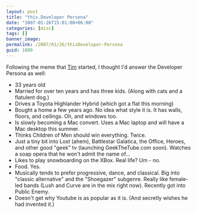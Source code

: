 ```yaml
---
layout: post
title: "this.Developer Persona"
date: "2007-01-26T15:01:00+06:00"
categories: [misc]
tags: []
banner_image: 
permalink: /2007/01/26/thisDeveloper-Persona
guid: 1800
---
```


Following the meme that <a href="http://www.buntel.com/blog/index.cfm?mode=entry&entry=54DB3FFD-4E22-1671-5BDCF74737695F12">Tim</a> started, I thought I'd answer the Developer Persona as well:

<ul>
<li>33 years old
<li>Married for over ten years and has three kids. (Along with cats and a flatulent dog.)
<li>Drives a Toyota Highlander Hybrid (which got a flat this morning)
<li>Bought a home a few years ago. No idea what style it is. It has walls, floors, and ceilings. Oh, and windows too.
<li>Is slowly becoming a Mac convert. Uses a Mac laptop and will have a Mac desktop this summer.
<li>Thinks Children of Men should win everything. Twice.
<li>Just a tiny bit into Lost (ahem), Battlestar Galatica, the Office, Heroes, and other good "geek" tv (launching GeekTheTube.com soon). Watches a soap opera that he won't admit the name of...
<li>Likes to play snowboarding on the XBox. Real life? Um - no.
<li>Food. Yes.
<li>Musically tends to prefer progressive, dance, and classical. Big into "classic alternative" and the "Shoegazer" subgenre. Really like female-led bands (Lush and Curve are in the mix right now). Recently got into Public Enemy. 
<li>Doesn't get why Youtube is as popular as it is. (And secretly wishes he had invented it.)
</ul>